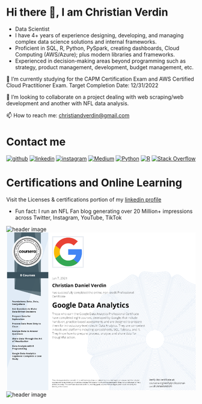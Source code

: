 # Hi there 👋, I am Christian Verdin

* Data Scientist 
* I have 4+ years of experience designing, developing, and managing complex data science solutions and internal frameworks. 
* Proficient in SQL, R, Python, PySpark, creating dashboards, Cloud Computing (AWS/Azure); plus modern libraries and frameworks.
* Experienced in decision-making areas beyond programming such as strategy, product management, development, budget management, etc.


🌱 I’m currently studying for the CAPM Certification Exam and AWS Certified Cloud Practitioner Exam. Target Completion Date: 12/31/2022

👯 I’m looking to collaborate on a project dealing with web scraping/web development and another with NFL data analysis.

📫 How to reach me: christiandverdin@gmail.com

# Contact me
[<img src='https://img.icons8.com/material-outlined/24/000000/github.png' alt='github' height='40'>](https://github.com/ChristianVerdin) 
[<img src='https://img.icons8.com/color/2x/linkedin.png' alt='linkedin' height='40'>](https://www.linkedin.com/in/christian-verdin/) 
[<img src='https://img.icons8.com/color/50/000000/instagram-new--v2.png' alt='instagram' height='40'>](https://www.instagram.com/christian__verdin/) 
[<img src='https://img.icons8.com/color/2x/medium-logo.png' alt='Medium' height='40'>](https://medium.com/@cver123/about)
[<img src='https://img.icons8.com/color/48/000000/python--v2.png' alt='Python' height='40'>](https://www.python.org/)
[<img src='https://img.icons8.com/windows/32/000000/r-project.png' alt='R' height='40'>](https://www.r-project.org/)
[<img src='https://img.icons8.com/plumpy/24/000000/stackoverflow.png' alt='Stack Overflow' height='40'>](https://stackoverflow.com/)


# Certifications and Online Learning
Visit the Licenses & certifications portion of my [linkedin profile](https://www.linkedin.com/in/christian-verdin/)
* Fun fact: I run an NFL Fan blog generating over 20 Million+ impressions across Twitter, Instagram, YouTube, TikTok

![header image](https://github.com/ChristianVerdin/DataCamp/blob/master/datacamp.png)
![header image](https://github.com/ChristianVerdin/Online-Learning/blob/master/Google-Data-Analytics-Certification.PNG)
![header image](https://github.com/ChristianVerdin/DataCamp/blob/master/AWS-ML.PNG)
